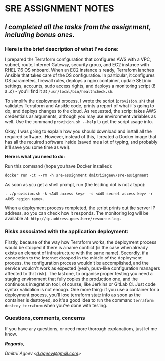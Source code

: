 SRE ASSIGNMENT NOTES
====================

## *I completed all the tasks from the assignment, including bonus ones.*

### Here is the brief description of what I've done:

I prepared the Terraform configuration that configures AWS with a VPC, subnet, route, Internet Gateway, security group, and EC2 instance with RHEL 7.6 OS onboard. When an EC2 instance is ready, Terraform lanches Ansible that takes care of the OS configuration. In particular, it configures OS parameters, firewall rules, deploys a nginx container, update SELinix settings, accounts, sudo access rights, and deploys a monitoring script (8 a..c) - you'll find it at `/usr/local/bin/healthcheck.sh`.

To simplify the deployment process, I wrote the script (`provision.sh`) that validates Terraform and Ansible code, prints a report of what it's going to do, and deploys changes to the cloud. As requested, the script takes AWS credentials as arguments, although you may use environment variables as well.  Use the command `provision.sh --help` to get the script usage info.

Okay, I was going to explain how you should download and install all the required software...However, instead of this, I created a Docker image that has all the required software inside (saved me a lot of typing, and probably it'll save you some time as well).

**Here is what you need to do:**

Run this command (hope you have Docker installed):

`docker run -it --rm -h sre-assignment dmitriiageev/sre-assignment`

As soon as you get a shell prompt, run (the leading dot is not a typo):

`. ./provision.sh -k <AWS access key>  -s <AWS secret access key> -r <AWS region name>`.

When a deployment process completed, the script prints out the server IP address, so you can check how it responds. The monitoring log will be available at: `http://ip.address.goes.here/resource.log` .

### Risks associated with the application deployment:

Firstly, because of the way how Terraform works, the deployment process would be stopped if there is a name conflict (in the case when already exists an element of infrastructure with the same name). Secondly, if a connection to the Internet dropped in the middle of the deployment process, the configuration process wouldn't be accomplished, and the service wouldn't work as expected (yeah, push-like configuration managers affected to that risk).
The last one, to organise proper testing you need a staging environment that fully copies the production one, and the continuous integration tool, of course, like Jenkins or GitLab CI. Just code syntax validation is not enough.
One more thing: if you use a container for a deployment process, you'll lose terraform state info as soon as the container is destroyed, so it's a good idea to run the command `terraform destroy terraform` when you've done with testing.

### Questions, comments, concerns

If you have any questions, or need more thorough explanations, just let me know.

*__Regards,__*

_Dmitrii Ageev <<d.ageev@gmail.com>>_
